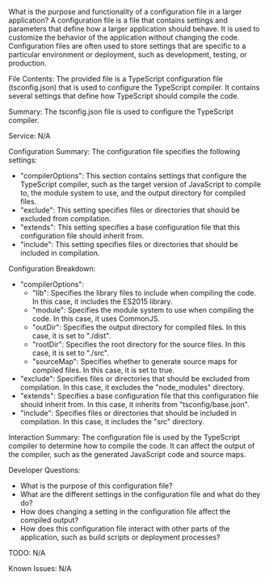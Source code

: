 What is the purpose and functionality of a configuration file in a larger application?
A configuration file is a file that contains settings and parameters that define how a larger application should behave. It is used to customize the behavior of the application without changing the code. Configuration files are often used to store settings that are specific to a particular environment or deployment, such as development, testing, or production.

File Contents:
The provided file is a TypeScript configuration file (tsconfig.json) that is used to configure the TypeScript compiler. It contains several settings that define how TypeScript should compile the code.

Summary:
The tsconfig.json file is used to configure the TypeScript compiler.

Service:
N/A

Configuration Summary:
The configuration file specifies the following settings:
- "compilerOptions": This section contains settings that configure the TypeScript compiler, such as the target version of JavaScript to compile to, the module system to use, and the output directory for compiled files.
- "exclude": This setting specifies files or directories that should be excluded from compilation.
- "extends": This setting specifies a base configuration file that this configuration file should inherit from.
- "include": This setting specifies files or directories that should be included in compilation.

Configuration Breakdown:
- "compilerOptions":
  - "lib": Specifies the library files to include when compiling the code. In this case, it includes the ES2015 library.
  - "module": Specifies the module system to use when compiling the code. In this case, it uses CommonJS.
  - "outDir": Specifies the output directory for compiled files. In this case, it is set to "./dist".
  - "rootDir": Specifies the root directory for the source files. In this case, it is set to "./src".
  - "sourceMap": Specifies whether to generate source maps for compiled files. In this case, it is set to true.
- "exclude": Specifies files or directories that should be excluded from compilation. In this case, it excludes the "node_modules" directory.
- "extends": Specifies a base configuration file that this configuration file should inherit from. In this case, it inherits from "tsconfig/base.json".
- "include": Specifies files or directories that should be included in compilation. In this case, it includes the "src" directory.

Interaction Summary:
The configuration file is used by the TypeScript compiler to determine how to compile the code. It can affect the output of the compiler, such as the generated JavaScript code and source maps.

Developer Questions:
- What is the purpose of this configuration file?
- What are the different settings in the configuration file and what do they do?
- How does changing a setting in the configuration file affect the compiled output?
- How does this configuration file interact with other parts of the application, such as build scripts or deployment processes?

TODO:
N/A

Known Issues:
N/A
